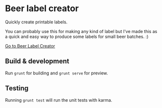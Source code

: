 Beer label creator
==================

Quickly create printable labels.

You can probably use this for making any kind of label but I've made this
as a quick and easy way to produce some labels for small beer batches. :)

[Go to Beer Label Creator](http://josteinaj.github.io/beer-label-creator/)

## Build & development

Run `grunt` for building and `grunt serve` for preview.

## Testing

Running `grunt test` will run the unit tests with karma.
